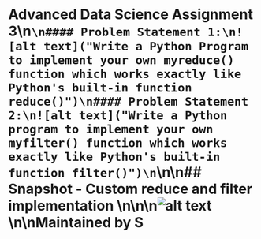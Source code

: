 # Advanced Data Science Assignment 3\n```\n#### Problem Statement​ ​1:\n![alt text]("Write a Python Program to implement your own myreduce() function which works exactly like Python's built-in function reduce()")\n#### Problem Statement​ ​2:\n![alt text]("Write a Python program to implement your own myfilter() function which works exactly like Python's built-in function filter()")\n```\n\n## Snapshot - Custom reduce and filter implementation \n\n\n![alt text](screenshots/custom_reduce_filter.png "Custom reduce and filter implementation")\n\nMaintained by S